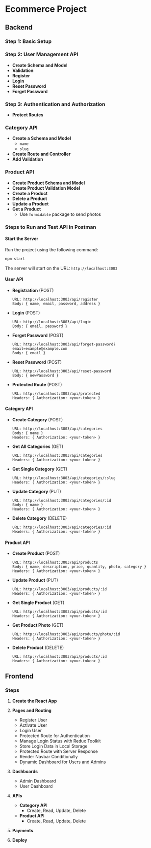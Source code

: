 # Ecommerce Project

## Backend

### Step 1: Basic Setup

### Step 2: User Management API
- **Create Schema and Model**
- **Validation**
- **Register**
- **Login**
- **Reset Password**
- **Forget Password**

### Step 3: Authentication and Authorization
- **Protect Routes**

### Category API
- **Create a Schema and Model**
  - `name`
  - `slug`
- **Create Route and Controller**
- **Add Validation**

### Product API
- **Create Product Schema and Model**
- **Create Product Validation Model**
- **Create a Product**
- **Delete a Product**
- **Update a Product**
- **Get a Product**
  - Use `formidable` package to send photos

### Steps to Run and Test API in Postman

#### Start the Server
Run the project using the following command:
```bash
npm start
```
The server will start on the URL: `http://localhost:3003`

#### User API
- **Registration** (POST)
  ```
  URL: http://localhost:3003/api/register
  Body: { name, email, password, address }
  ```

- **Login** (POST)
  ```
  URL: http://localhost:3003/api/login
  Body: { email, password }
  ```

- **Forget Password** (POST)
  ```
  URL: http://localhost:3003/api/forget-password?email=example@example.com
  Body: { email }
  ```

- **Reset Password** (POST)
  ```
  URL: http://localhost:3003/api/reset-password
  Body: { newPassword }
  ```

- **Protected Route** (POST)
  ```
  URL: http://localhost:3003/api/protected
  Headers: { Authorization: <your-token> }
  ```

#### Category API
- **Create Category** (POST)
  ```
  URL: http://localhost:3003/api/categories
  Body: { name }
  Headers: { Authorization: <your-token> }
  ```

- **Get All Categories** (GET)
  ```
  URL: http://localhost:3003/api/categories
  Headers: { Authorization: <your-token> }
  ```

- **Get Single Category** (GET)
  ```
  URL: http://localhost:3003/api/categories/:slug
  Headers: { Authorization: <your-token> }
  ```

- **Update Category** (PUT)
  ```
  URL: http://localhost:3003/api/categories/:id
  Body: { name }
  Headers: { Authorization: <your-token> }
  ```

- **Delete Category** (DELETE)
  ```
  URL: http://localhost:3003/api/categories/:id
  Headers: { Authorization: <your-token> }
  ```

#### Product API
- **Create Product** (POST)
  ```
  URL: http://localhost:3003/api/products
  Body: { name, description, price, quantity, photo, category }
  Headers: { Authorization: <your-token> }
  ```

- **Update Product** (PUT)
  ```
  URL: http://localhost:3003/api/products/:id
  Headers: { Authorization: <your-token> }
  ```

- **Get Single Product** (GET)
  ```
  URL: http://localhost:3003/api/products/:id
  Headers: { Authorization: <your-token> }
  ```

- **Get Product Photo** (GET)
  ```
  URL: http://localhost:3003/api/products/photo/:id
  Headers: { Authorization: <your-token> }
  ```

- **Delete Product** (DELETE)
  ```
  URL: http://localhost:3003/api/products/:id
  Headers: { Authorization: <your-token> }
  ```

## Frontend

### Steps

1. **Create the React App**

2. **Pages and Routing**
   - Register User
   - Activate User
   - Login User
   - Protected Route for Authentication
   - Manage Login Status with Redux Toolkit
   - Store Login Data in Local Storage
   - Protected Route with Server Response
   - Render Navbar Conditionally
   - Dynamic Dashboard for Users and Admins

3. **Dashboards**
   - Admin Dashboard
   - User Dashboard

4. **APIs**
   - **Category API**
     - Create, Read, Update, Delete
   - **Product API**
     - Create, Read, Update, Delete

5. **Payments**

6. **Deploy**
